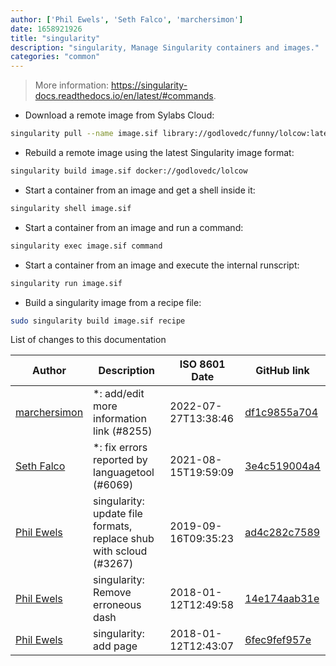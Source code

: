 ```yaml
---
author: ['Phil Ewels', 'Seth Falco', 'marchersimon']
date: 1658921926
title: "singularity"
description: "singularity, Manage Singularity containers and images."
categories: "common"
---
```

> More information: <https://singularity-docs.readthedocs.io/en/latest/#commands>.

- Download a remote image from Sylabs Cloud:

```bash
singularity pull --name image.sif library://godlovedc/funny/lolcow:latest
```

- Rebuild a remote image using the latest Singularity image format:

```bash
singularity build image.sif docker://godlovedc/lolcow
```

- Start a container from an image and get a shell inside it:

```bash
singularity shell image.sif
```

- Start a container from an image and run a command:

```bash
singularity exec image.sif command
```

- Start a container from an image and execute the internal runscript:

```bash
singularity run image.sif
```

- Build a singularity image from a recipe file:

```bash
sudo singularity build image.sif recipe
```
List of changes to this documentation


Author | Description | ISO 8601 Date | GitHub link
------|-----|-----|-----
[marchersimon](mailto:50295997+marchersimon@users.noreply.github.com) | *: add/edit more information link (#8255) | 2022-07-27T13:38:46 | [df1c9855a704](https://github.com/tldr-pages/tldr/commit/df1c9855a704f1360748c4b7652f8bca1db3a6c7)
[Seth Falco](mailto:seth@falco.fun) | *: fix errors reported by languagetool (#6069) | 2021-08-15T19:59:09 | [3e4c519004a4](https://github.com/tldr-pages/tldr/commit/3e4c519004a471c861cdc609fd7239ee3355671c)
[Phil Ewels](mailto:phil.ewels@scilifelab.se) | singularity: update file formats, replace shub with scloud (#3267) | 2019-09-16T09:35:23 | [ad4c282c7589](https://github.com/tldr-pages/tldr/commit/ad4c282c758955a8f688415e7e3c74baf58e8fc8)
[Phil Ewels](mailto:phil.ewels@scilifelab.se) | singularity: Remove erroneous dash | 2018-01-12T12:49:58 | [14e174aab31e](https://github.com/tldr-pages/tldr/commit/14e174aab31e9b21d9ccf0239771bb1f2e2dcad8)
[Phil Ewels](mailto:phil.ewels@scilifelab.se) | singularity: add page | 2018-01-12T12:43:07 | [6fec9fef957e](https://github.com/tldr-pages/tldr/commit/6fec9fef957e98b4e67e31a87882494d43326720)

